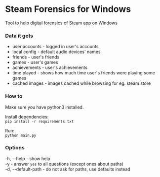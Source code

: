 # Steam Forensics for Windows

Tool to help digital forensics of Steam app on Windows

### Data it gets

- user accounts - logged in user's accounts
- local config - default audio devices' names
- friends - user's friends
- games - user's games
- achievements - user's achievements
- time played - shows how much time user's friends were playing some games
- cached images - images cached while browsing for eg. steam store

### How to

Make sure you have python3 installed.

Install dependencies:  
`pip install -r requirements.txt`

Run:  
`python main.py`

### Options

-h, --help - show help  
-y - answer `yes` to all questions (except ones about paths)  
-d, --default-path - do not ask for paths, use defaults instead
